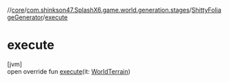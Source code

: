 //[core](../../../index.md)/[com.shinkson47.SplashX6.game.world.generation.stages](../index.md)/[ShittyFoliageGenerator](index.md)/[execute](execute.md)

# execute

[jvm]\
open override fun [execute](execute.md)(it: [WorldTerrain](../../com.shinkson47.SplashX6.game.world/-world-terrain/index.md))
